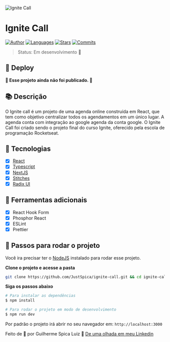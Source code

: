 ![Ignite Call](https://github.com/JustSpica/ignite-call/assets/75824415/a505db42-b658-4293-86fc-0f9fb031db64)

# Ignite Call
[![Author](https://img.shields.io/badge/author-JustSpica-00875F?style=flat-square)](https://github.com/JustSpica)
[![Languages](https://img.shields.io/github/languages/count/JustSpica/ignite-call?color=00875F&style=flat-square)](#)
[![Stars](https://img.shields.io/github/stars/JustSpica/ignite-call?color=00875F&style=flat-square)](https://github.com/JustSpica/ignite-call/stargazers)
[![Commits](https://img.shields.io/github/last-commit/JustSpica/ignite-call?color=00875F&style=flat-square)](#)

> Status: Em desenvolvimento 🔨

## 📢 Deploy
**🚧 Esse projeto ainda não foi publicado. 🚧**

## 📚 Descrição

O Ignite call é um projeto de uma agenda online construída em React, que tem como objetivo centralizar todos os agendamentos em um único lugar. A agenda conta com integração ao google agenda da conta google. O Ignite Call foi criado sendo o projeto final do curso Ignite, oferecido pela escola de programação Rocketseat.

## 🌟 Tecnologias
- [X] [React](https://react.dev/)
- [X] [Typescript](https://www.typescriptlang.org/)
- [X] [NextJS](https://nextjs.org/)
- [X] [Stitches](https://stitches.dev/)
- [X] [Radix UI](https://www.radix-ui.com/)

## 🔨 Ferramentas adicionais
- [X] React Hook Form
- [X] Phosphor React
- [X] ESLint
- [X] Prettier

## 🚪 Passos para rodar o projeto
Você ira precisar ter o [NodeJS](https://nodejs.org/en/) instalado para rodar esse projeto.

**Clone o projeto e acesse a pasta**
```bash
git clone https://github.com/JustSpica/ignite-call.git && cd ignite-call
```

**Siga os passos abaixo**
```bash
# Para instalar as dependências
$ npm install

# Para rodar o projeto em modo de desenvolvimento
$ npm run dev
```
Por padrão o projeto irá abrir no seu navegador em: `http://localhost:3000`

Feito de 💖 por Guilherme Spica Luiz 👋 [De uma olhada em meu Linkedin](https://www.linkedin.com/in/guilhermespicaluiz)

